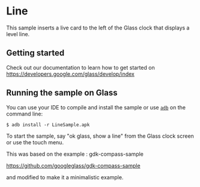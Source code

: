 Line
====

This sample inserts a live card to the left of the Glass clock that displays a
level line.

## Getting started

Check out our documentation to learn how to get started on
https://developers.google.com/glass/develop/index

## Running the sample on Glass

You can use your IDE to compile and install the sample or use
[`adb`](https://developer.android.com/tools/help/adb.html)
on the command line:

    $ adb install -r LineSample.apk

To start the sample, say "ok glass, show a line" from the Glass clock
screen or use the touch menu.

This was based on the example :  gdk-compass-sample

https://github.com/googleglass/gdk-compass-sample

and modified to make it a minimalistic example.
